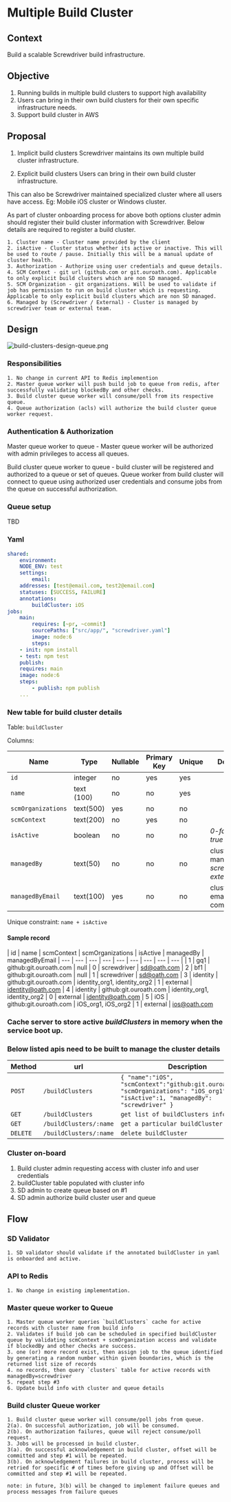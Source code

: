 # Multiple Build Cluster 

## Context

Build a scalable Screwdriver build infrastructure. 

## Objective 

1. Running builds in multiple build clusters to support high availability
2. Users can bring in their own build clusters for their own specific infrastructure needs.
3. Support build cluster in AWS

## Proposal

1. Implicit build clusters
	Screwdriver maintains its own multiple build cluster infrastructure.

2. Explicit build clusters
	Users can bring in their own build cluster infrastructure. 
	
This can also be Screwdriver maintained specialized cluster where all users have access. Eg: Mobile iOS cluster or Windows cluster.
	

As part of cluster onboarding process for above both options cluster admin should register their build cluster information with Screwdriver. Below details are required to register a build cluster.

	1. Cluster name - Cluster name provided by the client
	2. isActive - Cluster status whether its active or inactive. This will be used to route / pause. Initially this will be a manual update of cluster health.
	3. Authorization - Authorize using user credentials and queue details.
	4. SCM Context - git url (github.com or git.ouroath.com). Applicable to only explicit build clusters which are non SD managed.
	5. SCM Organization - git organizations. Will be used to validate if job has permission to run on build cluster which is requesting. Applicable to only explicit build clusters which are non SD managed.
	6. Managed by (Screwdriver / External) - Cluster is managed by screwdriver team or external team.  


## Design

![build-clusters-design-queue.png](diagrams/build-clusters-design-queue.png)


### Responsibilities
	1. No change in current API to Redis implemention  
	2. Master queue worker will push build job to queue from redis, after successfully validating blockedBy and other checks.
	3. Build cluster queue worker will consume/poll from its respective queue.
	4. Queue authorization (acls) will authorize the build cluster queue worker request.


### Authentication & Authorization

Master queue worker to queue - Master queue worker will be authorized with admin privileges to access all queues.  

Build cluster queue worker to queue - build cluster will be registered and authorized to a queue or set of queues. Queue worker from build cluster will connect to queue using authorized user credentials and consume jobs from the queue on successful authorization.   


### Queue setup
TBD

### Yaml 

```yml
shared:
    environment:
    NODE_ENV: test
    settings:
        email:
    addresses: [test@email.com, test2@email.com]
    statuses: [SUCCESS, FAILURE]
    annotations:
        buildCluster: iOS
jobs:
    main:
        requires: [~pr, ~commit]
        sourcePaths: ["src/app/", "screwdriver.yaml"]
        image: node:6
        steps:
    - init: npm install
    - test: npm test
    publish:
    requires: main
    image: node:6
    steps:
        - publish: npm publish
    ...
```


### New table for build cluster details

Table: `buildCluster`

Columns:

| Name | Type | Nullable | Primary Key | Unique | Description
| --- | --- | --- | --- | --- | --- |
| `id` | integer | no | yes | yes | |
| `name` | text (100) | no | no | yes | |
| `scmOrganizations` | text(500) | yes | no | no | |
| `scmContext` | text(200) | no | yes | no | |
| `isActive` | boolean | no | no | no | *0-false or 1-true* |
| `managedBy` | text(50) | no | no | no | cluster managed by *screwdriver or external* |
| `managedByEmail` | text(100) | yes | no | no | cluster admin email for communications |

Unique constraint: `name + isActive` 

#### Sample record

| id | name | scmContext | scmOrganizations | isActive | managedBy | managedByEmail 
| --- | --- | --- | --- | --- | --- | --- | --- | --- | 
| 1 | gq1 | github:git.ouroath.com | null | 0 | screwdriver | sd@oath.com
| 2 | bf1 | github:git.ouroath.com | null | 1 | screwdriver | sd@oath.com
| 3 | identity | github:git.ouroath.com | identity_org1, identity_org2 | 1 | external | identity@oath.com
| 4 | identity | github:git.ouroath.com | identity_org1, identity_org2 | 0 | external | identity@oath.com
| 5 | iOS | github:git.ouroath.com | iOS_org1, iOS_org2 | 1 | external | ios@oath.com

### Cache server to store active *buildClusters* in memory when the service boot up. 

### Below listed apis need to be built to manage the cluster details

| Method | url | Description
| --- | --- | ---
| `POST` | ` /buildClusters ` | ` { "name":"iOS", "scmContext":"github:git.ouroath.com", "scmOrganizations": "iOS_org1", "isActive":1, "managedBy": "screwdriver" } `
| `GET` | `	/buildClusters ` | ` get list of buildClusters info `
| `GET` | `	/buildClusters/:name ` | ` get a particular buildCluster info `
| `DELETE` | ` /buildClusters/:name ` | ` delete buildCluster `


### Cluster on-board

1. Build cluster admin requesting access with cluster info and user credentials
2. buildCluster table populated with cluster info
3. SD admin to create queue based on #1
4. SD admin authorize build cluster user and queue 


## Flow
### SD Validator

	1. SD validator should validate if the annotated buildCluster in yaml is onboarded and active. 
	
### API to Redis

	1. No change in existing implementation.

### Master queue worker to Queue 

	1. Master queue worker queries `buildClusters` cache for active records with cluster name from build info 
	2. Validates if build job can be scheduled in specified buildCluster queue by validating scmContext + scmOrganization access and validate if blockedBy and other checks are success. 
	3. one (or) more record exist, then assign job to the queue identified by generating a random number within given boundaries, which is the returned list size of records
	4. no records, then query `clusters` table for active records with managedBy=screwdriver
	5. repeat step #3
	6. Update build info with cluster and queue details

### Build cluster Queue worker   
    
	1. Build cluster queue worker will consume/poll jobs from queue. 
	2(a). On successful authorization, job will be consumed. 
	2(b). On authorization failures, queue will reject consume/poll request.
	3. Jobs will be processed in build cluster.
	3(a). On successful acknowledgement in build cluster, offset will be committed and step #1 will be repeated.
	3(b). On acknowledgement failures in build cluster, process will be retried for specific # of times before giving up and Offset will be committed and step #1 will be repeated.

	note: in future, 3(b) will be changed to implement failure queues and process messages from failure queues


	